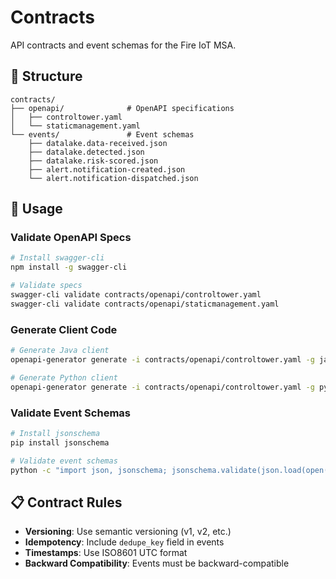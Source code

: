 # Contracts

API contracts and event schemas for the Fire IoT MSA.

## 📁 Structure

```
contracts/
├── openapi/              # OpenAPI specifications
│   ├── controltower.yaml
│   └── staticmanagement.yaml
└── events/               # Event schemas
    ├── datalake.data-received.json
    ├── datalake.detected.json
    ├── datalake.risk-scored.json
    ├── alert.notification-created.json
    └── alert.notification-dispatched.json
```

## 🔧 Usage

### Validate OpenAPI Specs

```bash
# Install swagger-cli
npm install -g swagger-cli

# Validate specs
swagger-cli validate contracts/openapi/controltower.yaml
swagger-cli validate contracts/openapi/staticmanagement.yaml
```

### Generate Client Code

```bash
# Generate Java client
openapi-generator generate -i contracts/openapi/controltower.yaml -g java -o clients/controltower-java

# Generate Python client
openapi-generator generate -i contracts/openapi/controltower.yaml -g python -o clients/controltower-python
```

### Validate Event Schemas

```bash
# Install jsonschema
pip install jsonschema

# Validate event schemas
python -c "import json, jsonschema; jsonschema.validate(json.load(open('contracts/events/datalake.data-received.json')), json.load(open('contracts/events/datalake.data-received.json')))"
```

## 📋 Contract Rules

- **Versioning**: Use semantic versioning (v1, v2, etc.)
- **Idempotency**: Include `dedupe_key` field in events
- **Timestamps**: Use ISO8601 UTC format
- **Backward Compatibility**: Events must be backward-compatible
